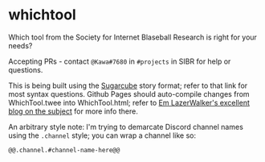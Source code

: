 # whichtool
 Which tool from the Society for Internet Blaseball Research is right for your needs?

Accepting PRs - contact `@Kawa#7680` in `#projects` in SIBR for help or questions.

This is being built using the [Sugarcube](https://www.motoslave.net/sugarcube/2/docs/#introduction) story format; refer to that link for most syntax questions. Github Pages should auto-compile changes from WhichTool.twee into WhichTool.html; refer to [Em LazerWalker's excellent blog on the subject](https://blog.lazerwalker.com/azure,/game/dev/2020/01/16/a-modern-developers-workflow-for-twine.html) for more info there.

An arbitrary style note: I'm trying to demarcate Discord channel names using the `.channel` style; you can wrap a channel like so:

```
@@.channel.#channel-name-here@@
```
